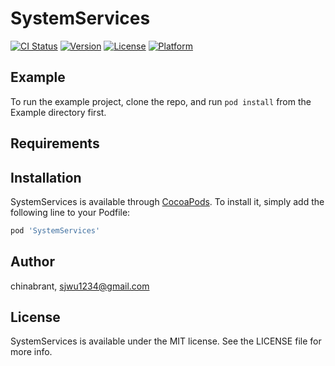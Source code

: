# SystemServices

[![CI Status](https://img.shields.io/travis/chinabrant/SystemServices.svg?style=flat)](https://travis-ci.org/chinabrant/SystemServices)
[![Version](https://img.shields.io/cocoapods/v/SystemServices.svg?style=flat)](https://cocoapods.org/pods/SystemServices)
[![License](https://img.shields.io/cocoapods/l/SystemServices.svg?style=flat)](https://cocoapods.org/pods/SystemServices)
[![Platform](https://img.shields.io/cocoapods/p/SystemServices.svg?style=flat)](https://cocoapods.org/pods/SystemServices)

## Example

To run the example project, clone the repo, and run `pod install` from the Example directory first.

## Requirements

## Installation

SystemServices is available through [CocoaPods](https://cocoapods.org). To install
it, simply add the following line to your Podfile:

```ruby
pod 'SystemServices'
```

## Author

chinabrant, sjwu1234@gmail.com

## License

SystemServices is available under the MIT license. See the LICENSE file for more info.
